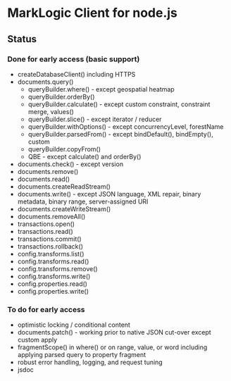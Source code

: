 # MarkLogic Client for node.js

## Status

### Done for early access (basic support)

* createDatabaseClient() including HTTPS
* documents.query()
    * queryBuilder.where() - except geospatial heatmap
    * queryBuilder.orderBy()
    * queryBuilder.calculate() - except custom constraint, constraint merge, values()
    * queryBuilder.slice() - except iterator / reducer
    * queryBuilder.withOptions() - except concurrencyLevel, forestName
    * queryBuilder.parsedFrom() - except bindDefault(), bindEmpty(), custom
    * queryBuilder.copyFrom()
    * QBE - except calculate() and orderBy()
* documents.check() - except version
* documents.remove()
* documents.read()
* documents.createReadStream()
* documents.write() - except JSON language, XML repair, binary metadata, binary range, server-assigned URI
* documents.createWriteStream()
* documents.removeAll()
* transactions.open()
* transactions.read()
* transactions.commit()
* transactions.rollback()
* config.transforms.list()
* config.transforms.read()
* config.transforms.remove()
* config.transforms.write()
* config.properties.read()
* config.properties.write()

### To do for early access

* optimistic locking / conditional content
* documents.patch() - working prior to native JSON cut-over except custom apply
* fragmentScope() in where() or on range, value, or word including applying parsed query to property fragment
* robust error handling, logging, and request tuning
* jsdoc
